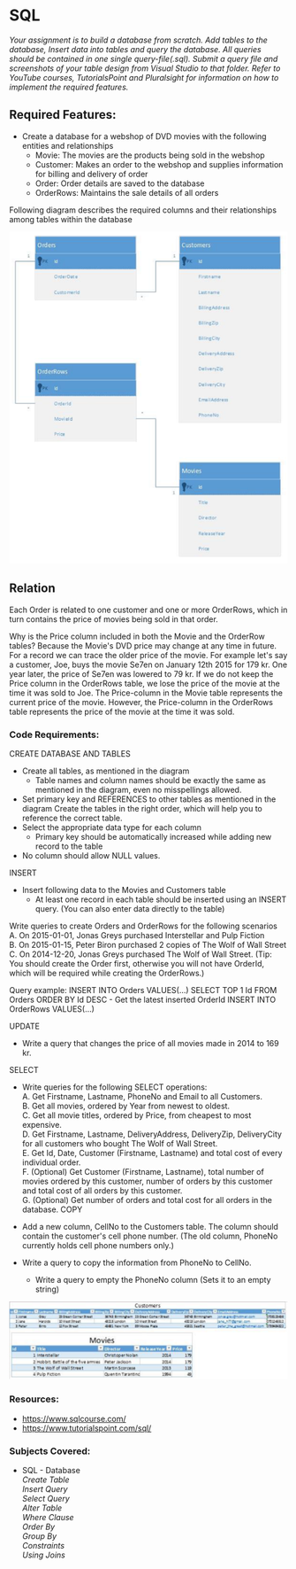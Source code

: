 # SQL

*Your assignment is to build a database from scratch. Add tables to the database, Insert data into tables and query the database. All queries should be contained in one single query-file(.sql). Submit a query file and screenshots of your table design from Visual Studio to that folder. Refer to YouTube courses, TutorialsPoint and Pluralsight for information on how to implement the required features.*

## Required Features:

* Create a database for a webshop of DVD movies with the following entities and relationships
    * Movie: The movies are the products being sold in the webshop
    * Customer: Makes an order to the webshop and supplies information for billing and delivery of order
    * Order: Order details are saved to the database
    * OrderRows: Maintains the sale details of all orders

Following diagram describes the required columns and their relationships among tables within the database

![](https://github.com/WebsterSweden/Lexicon_NET/blob/master/10_SQL_Database/images/database-1.png)

## Relation

Each Order is related to one customer and one or more OrderRows, which in turn contains the price of movies being sold in that order.

Why is the Price column included in both the Movie and the OrderRow tables? Because the Movie's DVD price may change at any time in future. For a record we can trace the older price of the movie. For example let's say a customer, Joe, buys the movie Se7en on January 12th 2015 for 179 kr. One year later, the price of Se7en was lowered to 79 kr. If we do not keep the Price column in the OrderRows table, we lose the price of the movie at the time it was sold to Joe. The Price-column in the Movie table represents the current price of the movie. However, the Price-column in the OrderRows table represents the price of the movie at the time it was sold.

### Code Requirements:

CREATE DATABASE AND TABLES<br />
* Create all tables, as mentioned in the diagram
    * Table names and column names should be exactly the same as mentioned in the diagram, even no misspellings allowed.
* Set primary key and REFERENCES to other tables as mentioned in the diagram Create the tables in the right order, which will help you to reference the correct table.
* Select the appropriate data type for each column
    * Primary key should be automatically increased while adding new record to the table
* No column should allow NULL values.<br />

INSERT<br />
* Insert following data to the Movies and Customers table
    * At least one record in each table should be inserted using an INSERT query. (You can also enter data directly to the table)<br />

Write queries to create Orders and OrderRows for the following scenarios<br />
    A. On 2015-01-01, Jonas Greys purchased Interstellar and Pulp Fiction<br />
    B. On 2015-01-15, Peter Biron purchased 2 copies of The Wolf of Wall Street<br />
    C. On 2014-12-20, Jonas Greys purchased The Wolf of Wall Street. (Tip: You should create the Order first, otherwise you will not have OrderId, which will be required while creating the OrderRows.)<br />

Query example: INSERT INTO Orders VALUES(...) SELECT TOP 1 Id FROM Orders ORDER BY Id DESC - Get the latest inserted OrderId INSERT INTO OrderRows VALUES(...)

UPDATE<br />
* Write a query that changes the price of all movies made in 2014 to 169 kr.

SELECT
* Write queries for the following SELECT operations:<br />
    A. Get Firstname, Lastname, PhoneNo and Email to all Customers.<br />
    B. Get all movies, ordered by Year from newest to oldest.<br />
    C. Get all movie titles, ordered by Price, from cheapest to most expensive.<br />
    D. Get Firstname, Lastname, DeliveryAddress, DeliveryZip, DeliveryCity for all customers who bought The Wolf of Wall Street.<br />
    E. Get Id, Date, Customer (Firstname, Lastname) and total cost of every individual order.<br />
    F. (Optional) Get Customer (Firstname, Lastname), total number of movies ordered by this customer, number of orders by this customer and total cost of all orders by this customer.<br />
    G. (Optional) Get number of orders and total cost for all orders in the database. COPY<br />

* Add a new column, CellNo to the Customers table. The column should contain the customer's cell phone number. (The old column, PhoneNo currently holds cell phone numbers only.)
* Write a query to copy the information from PhoneNo to CellNo.
    * Write a query to empty the PhoneNo column (Sets it to an empty string)

![](https://github.com/WebsterSweden/Lexicon_NET/blob/master/10_SQL_Database/images/database-2.png)

### Resources:
* https://www.sqlcourse.com/
* https://www.tutorialspoint.com/sql/

### Subjects Covered:
* SQL - Database<br />
*Create Table*<br />
*Insert Query*<br />
*Select Query*<br />
*Alter Table*<br />
*Where Clause*<br />
*Order By*<br />
*Group By*<br />
*Constraints*<br />
*Using Joins*<br />
